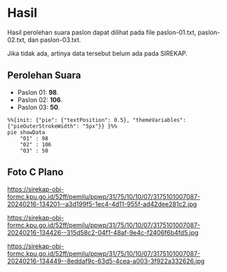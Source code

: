# Hasil

Hasil perolehan suara paslon dapat dilihat pada file paslon-01.txt, paslon-02.txt, dan paslon-03.txt.

Jika tidak ada, artinya data tersebut belum ada pada SIREKAP.

## Perolehan Suara

 * Paslon 01: **98**.
 * Paslon 02: **106**.
 * Paslon 03: **50**.

```mermaid
%%{init: {"pie": {"textPosition": 0.5}, "themeVariables": {"pieOuterStrokeWidth": "5px"}} }%%
pie showData
    "01" : 98
    "02" : 106
    "03" : 50
```
## Foto C Plano

https://sirekap-obj-formc.kpu.go.id/52ff/pemilu/ppwp/31/75/10/10/07/3175101007087-20240216-134201--a3d199f5-1ec4-4d11-955f-ad42dee281c2.jpg

https://sirekap-obj-formc.kpu.go.id/52ff/pemilu/ppwp/31/75/10/10/07/3175101007087-20240216-134426--315d58c2-04f1-48af-9e4c-f2406f6b4fd5.jpg

https://sirekap-obj-formc.kpu.go.id/52ff/pemilu/ppwp/31/75/10/10/07/3175101007087-20240216-134449--8eddaf9c-63d5-4cea-a003-3f922a332626.jpg
